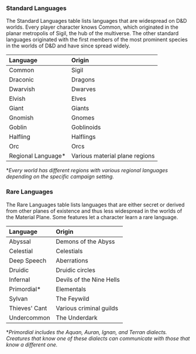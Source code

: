 ### Standard Languages

The Standard Languages table lists languages that are widespread on D&D worlds. Every player character knows Common, which originated in the planar metropolis of Sigil, the hub of the multiverse. The other standard languages originated with the first members of the most prominent species in the worlds of D&D and have since spread widely.

| Language           | Origin                         |
| :----------------- | :----------------------------- |
| Common             | Sigil                          |
| Draconic           | Dragons                        |
| Dwarvish           | Dwarves                        |
| Elvish             | Elves                          |
| Giant              | Giants                         |
| Gnomish            | Gnomes                         |
| Goblin             | Goblinoids                     |
| Halfling           | Halflings                      |
| Orc                | Orcs                           |
| Regional Language* | Various material plane regions |

**Every world has different regions with various regional languages depending on the specific campaign setting.*













### Rare Languages

The Rare Languages table lists languages that are either secret or derived from other planes of existence and thus less widespread in the worlds of the Material Plane. Some features let a character learn a rare language.

| Language      | Origin                   |
| :------------ | :----------------------- |
| Abyssal       | Demons of the Abyss      |
| Celestial     | Celestials               |
| Deep Speech   | Aberrations              |
| Druidic       | Druidic circles          |
| Infernal      | Devils of the Nine Hells |
| Primordial*   | Elementals               |
| Sylvan        | The Feywild              |
| Thieves' Cant | Various criminal guilds  |
| Undercommon   | The Underdark            |

**Primordial includes the Aquan, Auran, Ignan, and Terran dialects. Creatures that know one of these dialects can communicate with those that know a different one.*









